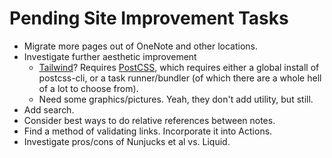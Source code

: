 # Pending Site Improvement Tasks
- Migrate more pages out of OneNote and other locations.
- Investigate further aesthetic improvement
    - [Tailwind](https://tailwindcss.com/docs/installation)? Requires [PostCSS](https://blog.alexdevero.com/postcss-quick-introduction/), which requires either a global install of postcss-cli, or a task runner/bundler (of which there are a whole hell of a lot to choose from).
    - Need some graphics/pictures. Yeah, they don't add utility, but still.
- Add search.
- Consider best ways to do relative references between notes.
- Find a method of validating links. Incorporate it into Actions.
- Investigate pros/cons of Nunjucks et al vs. Liquid.

